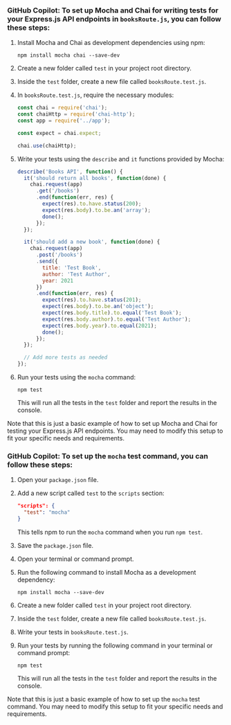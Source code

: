 ### GitHub Copilot: To set up Mocha and Chai for writing tests for your Express.js API endpoints in `booksRoute.js`, you can follow these steps:

1. Install Mocha and Chai as development dependencies using npm:

   ```
   npm install mocha chai --save-dev
   ```

2. Create a new folder called `test` in your project root directory.

3. Inside the `test` folder, create a new file called `booksRoute.test.js`.

4. In `booksRoute.test.js`, require the necessary modules:

   ```javascript
   const chai = require('chai');
   const chaiHttp = require('chai-http');
   const app = require('../app');
   
   const expect = chai.expect;
   
   chai.use(chaiHttp);
   ```

5. Write your tests using the `describe` and `it` functions provided by Mocha:

   ```javascript
   describe('Books API', function() {
     it('should return all books', function(done) {
       chai.request(app)
         .get('/books')
         .end(function(err, res) {
           expect(res).to.have.status(200);
           expect(res.body).to.be.an('array');
           done();
         });
     });
   
     it('should add a new book', function(done) {
       chai.request(app)
         .post('/books')
         .send({
           title: 'Test Book',
           author: 'Test Author',
           year: 2021
         })
         .end(function(err, res) {
           expect(res).to.have.status(201);
           expect(res.body).to.be.an('object');
           expect(res.body.title).to.equal('Test Book');
           expect(res.body.author).to.equal('Test Author');
           expect(res.body.year).to.equal(2021);
           done();
         });
     });
   
     // Add more tests as needed
   });
   ```

6. Run your tests using the `mocha` command:

   ```
   npm test
   ```

   This will run all the tests in the `test` folder and report the results in the console.

Note that this is just a basic example of how to set up Mocha and Chai for testing your Express.js API endpoints. You may need to modify this setup to fit your specific needs and requirements.

### GitHub Copilot: To set up the `mocha` test command, you can follow these steps:

1. Open your `package.json` file.

2. Add a new script called `test` to the `scripts` section:

   ```json
   "scripts": {
     "test": "mocha"
   }
   ```

   This tells npm to run the `mocha` command when you run `npm test`.

3. Save the `package.json` file.

4. Open your terminal or command prompt.

5. Run the following command to install Mocha as a development dependency:

   ```
   npm install mocha --save-dev
   ```

6. Create a new folder called `test` in your project root directory.

7. Inside the `test` folder, create a new file called `booksRoute.test.js`.

8. Write your tests in `booksRoute.test.js`.

9. Run your tests by running the following command in your terminal or command prompt:

   ```
   npm test
   ```

   This will run all the tests in the `test` folder and report the results in the console.

Note that this is just a basic example of how to set up the `mocha` test command. You may need to modify this setup to fit your specific needs and requirements.